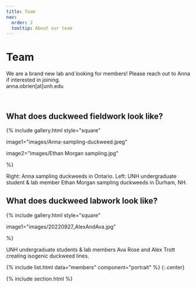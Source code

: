```yaml
---
title: Team
nav:
  order: 2
  tooltip: About our team
---
```


# <i class="fas fa-users"></i>Team

We are a brand new lab and looking for members! Please reach out to Anna if interested in joining. 
<br>
anna.obrien[at]unh.edu 

<br>

## What does duckweed fieldwork look like?

{%
  include gallery.html
  style="square"

  image1="images/Anna-sampling-duckweed.jpeg"

  image2="images/Ethan Morgan sampling.jpg"

%}

Right: Anna sampling duckweeds in Ontario.
Left: UNH undergraduate student & lab member Ethan Morgan sampling duckweeds in Durham, NH.




## What does duckweed labwork look like?
{%
  include gallery.html
  style="square"

  image1="images/20220927_AlexAndAva.jpg"

%}

UNH undergraduate students & lab members Ava Rose and Alex Trott creating isogenic duckweed lines.

{%
  include list.html
  data="members"
  component="portrait"
%}
{:.center}

{% include section.html %}

<!-- 
## Funding

Our work is made possible by funding from several organizations.
{:.center}

{%
  include gallery.html
  style="square"

  image1="images/photo.jpg"
  link1="https://nasa.gov/"
  tooltip1="Cool Foundation"

  image2="images/photo.jpg"
  link2="https://nasa.gov/"
  tooltip2="Cool Institute"

  image3="images/photo.jpg"
  link3="https://nasa.gov/"
  tooltip3="Cool Initiative"

  image4="images/photo.jpg"
  link4="https://nasa.gov/"
  tooltip4="Cool Foundation"

  image5="images/photo.jpg"
  link5="https://nasa.gov/"
  tooltip5="Cool Institute"

  image6="images/photo.jpg"
  link6="https://nasa.gov/"
  tooltip6="Cool Initiative"
%}
 -->
